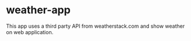 # weather-app
This app uses a third party API from weatherstack.com and show weather on web application.
